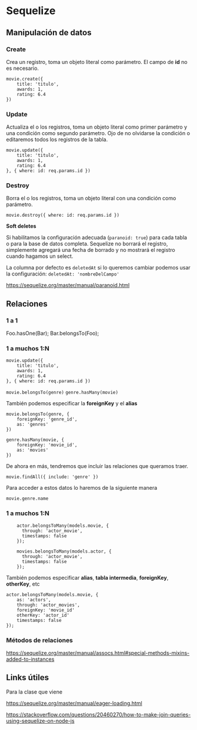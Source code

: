 # Sequelize

## Manipulación de datos

### Create

Crea un registro, toma un objeto literal como parámetro. El campo de **id** no es necesario.

```
movie.create({
    title: 'titulo',
    awards: 1,
    rating: 6.4
})
```

### Update

Actualiza el o los registros, toma un objeto literal como primer parámetro y una condición como segundo parámetro. Ojo de no olvidarse la condición o editaremos todos los registros de la tabla.

```
movie.update({
    title: 'titulo',
    awards: 1,
    rating: 6.4
}, { where: id: req.params.id })
```

### Destroy

Borra el o los registros, toma un objeto literal con una condición como parámetro. 

```
movie.destroy({ where: id: req.params.id })
```

**Soft deletes**

Si habilitamos la configuración adecuada (`paranoid: true`) para cada tabla o para la base de datos completa. Sequelize no borrará el registro, simplemente agregará una fecha de borrado y no mostrará el registro cuando hagamos un select.

La columna por defecto es `deletedAt` si lo queremos cambiar podemos usar la configuración: `deletedAt: 'nombreDelCampo'`

https://sequelize.org/master/manual/paranoid.html

## Relaciones

### 1 a 1

Foo.hasOne(Bar);
Bar.belongsTo(Foo);


### 1 a muchos 1:N

```
movie.update({
    title: 'titulo',
    awards: 1,
    rating: 6.4
}, { where: id: req.params.id })
```

`movie.belongsTo(genre)`
`genre.hasMany(movie)`

También podemos especificar la **foreignKey** y el **alias**

```
movie.belongsTo(genre, {
    foreignKey: 'genre_id',
    as: 'genres'
})
```

```
genre.hasMany(movie, {
    foreignKey: 'movie_id',
    as: 'movies'
})
```

De ahora en más, tendremos que incluir las relaciones que queramos traer.

```
movie.findAll({ include: 'genre' })
```

Para acceder a estos datos lo haremos de la siguiente manera

`movie.genre.name`

### 1 a muchos 1:N

```
    actor.belongsToMany(models.movie, {
      through: 'actor_movie',
      timestamps: false
    });

```

```
    movies.belongsToMany(models.actor, {
      through: 'actor_movie',
      timestamps: false
    });
```

También podemos especificar **alias**, **tabla intermedia**, **foreignKey**, **otherKey**, etc

```
actor.belongsToMany(models.movie, {
    as: 'actors',
    through: 'actor_movies',
    foreignKey: 'movie_id'
    otherKey: 'actor_id'
    timestamps: false
});
```

### Métodos de relaciones

https://sequelize.org/master/manual/assocs.html#special-methods-mixins-added-to-instances

## Links útiles

Para la clase que viene

https://sequelize.org/master/manual/eager-loading.html

https://stackoverflow.com/questions/20460270/how-to-make-join-queries-using-sequelize-on-node-js